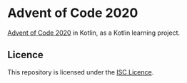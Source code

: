 # Advent of Code 2020

[Advent of Code 2020](https://adventofcode.com/2020) in Kotlin, as a Kotlin learning project.

## Licence

This repository is licensed under the [ISC Licence](./LICENSE).
